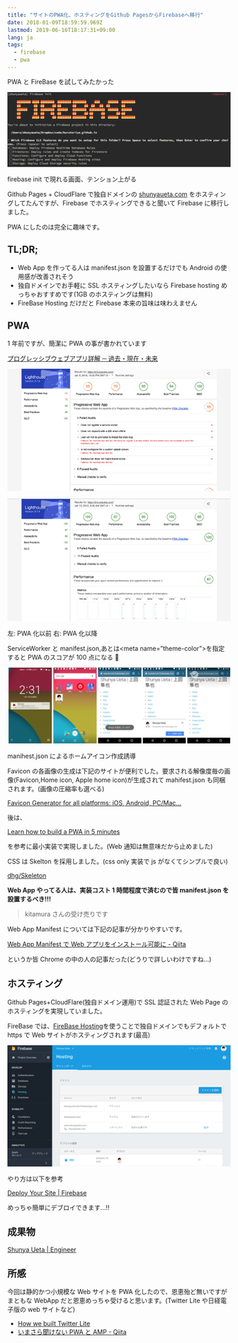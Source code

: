 ```yaml
---
title: "サイトのPWA化、ホスティングをGithub PagesからFirebaseへ移行"
date: 2018-01-09T18:59:59.969Z
lastmod: 2019-06-16T18:17:31+09:00
lang: ja
tags:
  - firebase
  - pwa
---
```


PWA と FireBase を試してみたかった

![image](/posts/2018-01-09/images/1.png)

firebase init で現れる画面、テンション上がる

Github Pages + CloudFlare で独自ドメインの [shunyaueta.com](https://shunyaueta.com/) をホスティングしてたんですが、Firebase でホスティングできると聞いて Firebase に移行しました。

PWA にしたのは完全に趣味です。

## TL;DR;

- Web App を作ってる人は manifest.json を設置するだけでも Android の使用感が改善されそう
- 独自ドメインでお手軽に SSL ホスティングしたいなら Firebase hosting めっちゃおすすめです(1GB のホスティングは無料)
- FireBase Hosting だけだと Firebase 本来の旨味は味わえません

## PWA

1 年前ですが、簡潔に PWA の事が書かれています

[プログレッシブウェブアプリ詳解 ─ 過去・現在・未来](https://html5experts.jp/agektmr/20527/)

![image](/posts/2018-01-09/images/2.png)

![image](/posts/2018-01-09/images/3.png)

左: PWA 化以前 右: PWA 化以降

ServiceWorker と manifest.json,あとは&lt;meta name=”theme-color”&gt;を指定すると PWA のスコアが 100 点になる 🎉

![image](/posts/2018-01-09/images/4.png)

manihest.json によるホームアイコン作成誘導

Favicon の各画像の生成は下記のサイトが便利でした。要求される解像度毎の画像(Favicon,Home icon, Apple home icon)が生成されて mahifest.json も同梱されます。(画像の圧縮率も選べる)

[Favicon Generator for all platforms: iOS, Android, PC/Mac...](https://realfavicongenerator.net/)

後は、

[Learn how to build a PWA in 5 minutes](https://medium.com/dev-channel/learn-how-to-build-a-pwa-in-under-5-minutes-c860ad406ed)

を参考に最小実装で実現しました。(Web 通知は無意味だから止めました)

CSS は Skelton を採用しました。(css only 実装で js がなくてシンプルで良い)

[dhg/Skeleton](https://github.com/dhg/Skeleton)

**Web App やってる人は、実装コスト 1 時間程度で済むので皆 manifest.json を設置するべき!!!**

> [](https://twitter.com/agektmr/status/894753854373351424)
> kitamura さんの受け売りです

Web App Manifest については下記の記事が分かりやすいです。

[Web App Manifest で Web アプリをインストール可能に - Qiita](https://qiita.com/horo/items/ff665e4a6613e7684f8f)

というか皆 Chrome の中の人の記事だった(どうりで詳しいわけですね…)

## ホスティング

Github Pages+CloudFlare(独自ドメイン運用)で SSL 認証された Web Page のホスティングを実現していました。

FireBase では、[FireBase Hosting](https://firebase.google.com/docs/hosting/)を使うことで独自ドメインでもデフォルトで https で Web サイトがホスティングされます(最高)

![image](/posts/2018-01-09/images/5.png)

やり方は以下を参考

[Deploy Your Site | Firebase](https://firebase.google.com/docs/hosting/deploying)

めっちゃ簡単にデブロイできます…!!

## 成果物

[Shunya Ueta | Engineer](https://shunyaueta.com/)

## 所感

今回は静的かつ小規模な Web サイトを PWA 化したので、恩恵殆ど無いですがまともな WebApp だと恩恵めっちゃ受けると思います。(Twitter Lite や日経電子版の web サイトなど)

- [How we built Twitter Lite](https://blog.twitter.com/engineering/en_us/topics/open-source/2017/how-we-built-twitter-lite.html)
- [いまさら聞けない PWA と AMP - Qiita](https://qiita.com/edwardkenfox/items/4c0b9550ffa48c1f0445)
